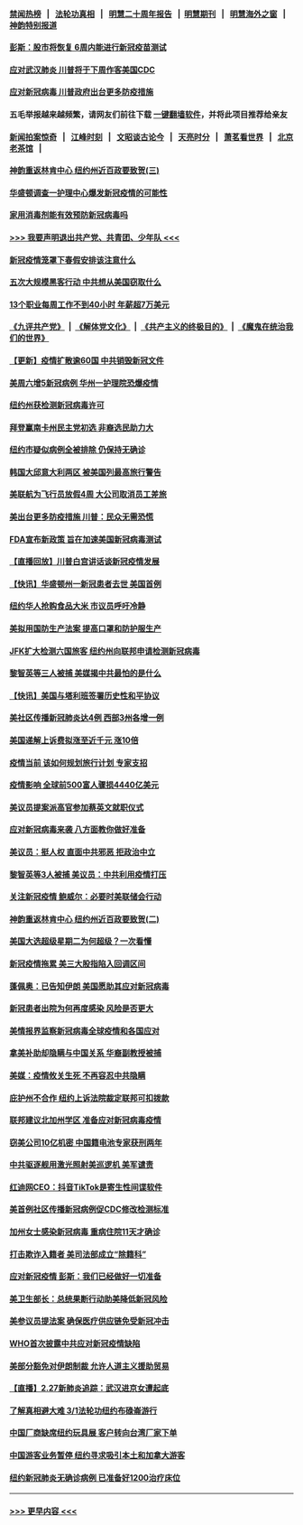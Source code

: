 #### [禁闻热榜](热点新闻.md?=0)  &nbsp;&nbsp;|&nbsp;&nbsp; [法轮功真相](https://github.com/gfw-breaker/truth/blob/master/README.md?=0) &nbsp;&nbsp;|&nbsp;&nbsp; [明慧二十周年报告](https://github.com/gfw-breaker/mh-reports/blob/master/README.md?=0) &nbsp;&nbsp;|&nbsp;&nbsp;[明慧期刊](https://github.com/gfw-breaker/mh-qikan) &nbsp;&nbsp;|&nbsp;&nbsp; [明慧海外之窗](https://github.com/gfw-breaker/mh-news/blob/master/README.md?=0) &nbsp;&nbsp;|&nbsp;&nbsp; [神韵特别报道](https://github.com/gfw-breaker/mh-news/blob/master/shenyun.md?=0)
#### [彭斯：股市将恢复 6周内能进行新冠疫苗测试](../pages/nsc412/n11907550.md?t=03020531) 
#### [应对武汉肺炎 川普将于下周作客美国CDC](../pages/nsc412/n11907493.md?t=03020531) 
#### [应对新冠病毒 川普政府出台更多防疫措施](../pages/nsc412/n11907354.md?t=03020531) 
#### 五毛举报越来越频繁，请网友们前往下载 [一键翻墙软件](https://github.com/gfw-breaker/ssr-accounts)，并将此项目推荐给亲友
#### [新闻拍案惊奇](https://github.com/gfw-breaker/banned-news/blob/master/pages/link4.md) &nbsp;&nbsp;|&nbsp;&nbsp; [江峰时刻](https://github.com/gfw-breaker/banned-news/blob/master/pages/link4.md) &nbsp;&nbsp;|&nbsp;&nbsp; [文昭谈古论今](https://github.com/gfw-breaker/banned-news/blob/master/pages/link4.md) &nbsp;&nbsp;|&nbsp;&nbsp; [天亮时分](https://github.com/gfw-breaker/banned-news/blob/master/pages/link4.md) &nbsp;&nbsp;|&nbsp;&nbsp; [萧茗看世界](https://github.com/gfw-breaker/banned-news/blob/master/pages/link4.md) &nbsp;&nbsp;|&nbsp;&nbsp; [北京老茶馆](https://github.com/gfw-breaker/banned-news/blob/master/pages/link4.md) &nbsp;&nbsp;|&nbsp;&nbsp; 
#### [神韵重返林肯中心 纽约州近百政要致贺(三)](../pages/nsc412/n11904356.md?t=03020531) 
#### [华盛顿调查一护理中心爆发新冠疫情的可能性](../pages/nsc412/n11907230.md?t=03020531) 
#### [家用消毒剂能有效预防新冠病毒吗](../pages/nsc412/n11905553.md?t=03020531) 
#### [>>> 我要声明退出共产党、共青团、少年队 <<<](https://github.com/begood0513/goodnews/blob/master/quit/letter.md) 
#### [新冠疫情笼罩下春假安排该注意什么](../pages/nsc412/n11906890.md?t=03020531) 
#### [五次大规模黑客行动 中共想从美国窃取什么](../pages/nsc412/n11899124.md?t=03020531) 
#### [13个职业每周工作不到40小时 年薪超7万美元](../pages/nsc412/n11893686.md?t=03020531) 
#### [《九评共产党》](https://github.com/begood0513/9ping.md/blob/master/README.md) &nbsp;|&nbsp; [《解体党文化》](../../../../jtdwh.md/blob/master/README.md)  &nbsp;|&nbsp; [《共产主义的终极目的》](../../../../gczydzjmd.md/blob/master/README.md) &nbsp;|&nbsp; [《魔鬼在统治我们的世界》](../../../../mgztzwmdsj.md/blob/master/README.md) 
#### [【更新】疫情扩散逾60国 中共销毁新冠文件](../pages/nsc412/n11890652.md?t=03020531) 
#### [美周六增5新冠病例 华州一护理院恐爆疫情](../pages/nsc412/n11905823.md?t=03020531) 
#### [纽约州获检测新冠病毒许可](../pages/nsc412/n11906069.md?t=03020531) 
#### [拜登赢南卡州民主党初选 非裔选民助力大](../pages/nsc412/n11905930.md?t=03020531) 
#### [纽约市疑似病例全被排除 仍保持无确诊](../pages/nsc412/n11906039.md?t=03020531) 
#### [韩国大邱意大利两区 被美国列最高旅行警告](../pages/nsc412/n11905944.md?t=03020531) 
#### [美联航为飞行员放假4周 大公司取消员工差旅](../pages/nsc412/n11905894.md?t=03020531) 
#### [美出台更多防疫措施 川普：民众无需恐慌](../pages/nsc412/n11905747.md?t=03020531) 
#### [FDA宣布新政策 旨在加速美国新冠病毒测试](../pages/nsc412/n11905693.md?t=03020531) 
#### [【直播回放】川普白宫讲话谈新冠疫情发展](../pages/nsc412/n11905588.md?t=03020531) 
#### [【快讯】华盛顿州一新冠患者去世 美国首例](../pages/nsc412/n11905571.md?t=03020531) 
#### [纽约华人抢购食品大米 市议员呼吁冷静](../pages/nsc412/n11904453.md?t=03020531) 
#### [美拟用国防生产法案 提高口罩和防护服生产](../pages/nsc412/n11905517.md?t=03020531) 
#### [JFK扩大检测六国旅客 纽约州向联邦申请检测新冠病毒](../pages/nsc412/n11905491.md?t=03020531) 
#### [黎智英等三人被捕 美媒揭中共最怕的是什么](../pages/nsc412/n11905316.md?t=03020531) 
#### [【快讯】美国与塔利班签署历史性和平协议](../pages/nsc412/n11905172.md?t=03020531) 
#### [美社区传播新冠肺炎达4例 西部3州各增一例](../pages/nsc412/n11904070.md?t=03020531) 
#### [美国递解上诉费拟涨至近千元  涨10倍](../pages/nsc412/n11904466.md?t=03020531) 
#### [疫情当前 该如何规划旅行计划 专家支招](../pages/nsc412/n11903865.md?t=03020531) 
#### [疫情影响 全球前500富人骤损4440亿美元](../pages/nsc412/n11904283.md?t=03020531) 
#### [美议员提案派高官参加蔡英文就职仪式](../pages/nsc412/n11904166.md?t=03020531) 
#### [应对新冠病毒来袭 八方面教你做好准备](../pages/nsc412/n11903736.md?t=03020531) 
#### [美议员：挺人权 直面中共邪恶 拒政治中立](../pages/nsc412/n11903790.md?t=03020531) 
#### [黎智英等3人被捕 美议员：中共利用疫情打压](../pages/nsc412/n11903768.md?t=03020531) 
#### [关注新冠疫情 鲍威尔：必要时美联储会行动](../pages/nsc412/n11903672.md?t=03020531) 
#### [神韵重返林肯中心 纽约州近百政要致贺(二)](../pages/nsc412/n11897500.md?t=03020531) 
#### [美国大选超级星期二为何超级？一次看懂](../pages/nsc412/n11903490.md?t=03020531) 
#### [新冠疫情拖累 美三大股指陷入回调区间](../pages/nsc412/n11903211.md?t=03020531) 
#### [蓬佩奥：已告知伊朗 美国愿助其应对新冠病毒](../pages/nsc412/n11903212.md?t=03020531) 
#### [新冠患者出院为何再度感染 风险是否更大](../pages/nsc412/n11903262.md?t=03020531) 
#### [美情报界监察新冠病毒全球疫情和各国应对](../pages/nsc412/n11903098.md?t=03020531) 
#### [拿美补助却隐瞒与中国关系 华裔副教授被捕](../pages/nsc412/n11901687.md?t=03020531) 
#### [美媒：疫情攸关生死 不再容忍中共隐瞒](../pages/nsc412/n11901694.md?t=03020531) 
#### [庇护州不合作  纽约上诉法院裁定联邦可扣拨款](../pages/nsc412/n11902238.md?t=03020531) 
#### [联邦建议北加州学区 准备应对新冠病毒疫情](../pages/nsc412/n11902448.md?t=03020531) 
#### [窃美公司10亿机密 中国籍电池专家获刑两年](../pages/nsc412/n11901996.md?t=03020531) 
#### [中共驱逐舰用激光照射美巡逻机 美军谴责](../pages/nsc412/n11901964.md?t=03020531) 
#### [红迪网CEO：抖音TikTok是寄生性间谍软件](../pages/nsc412/n11901675.md?t=03020531) 
#### [美首例社区传播新冠病例促CDC修改检测标准](../pages/nsc412/n11901490.md?t=03020531) 
#### [加州女士感染新冠病毒 重病住院11天才确诊](../pages/nsc412/n11901246.md?t=03020531) 
#### [打击欺诈入籍者 美司法部成立“除籍科”](../pages/nsc412/n11901364.md?t=03020531) 
#### [应对新冠疫情 彭斯：我们已经做好一切准备](../pages/nsc412/n11901268.md?t=03020531) 
#### [美卫生部长：总统果断行动助美降低新冠风险](../pages/nsc412/n11900906.md?t=03020531) 
#### [美参议员提法案 确保医疗供应链免受新冠冲击](../pages/nsc412/n11901144.md?t=03020531) 
#### [WHO首次披露中共应对新冠疫情缺陷](../pages/nsc412/n11900978.md?t=03020531) 
#### [美部分豁免对伊朗制裁 允许人道主义援助贸易](../pages/nsc412/n11900859.md?t=03020531) 
#### [【直播】2.27新肺炎追踪：武汉进京女遭起底](../pages/nsc412/n11900415.md?t=03020531) 
#### [了解真相避大难 3/1法轮功纽约布碌崙游行](../pages/nsc412/n11899501.md?t=03020531) 
#### [中国厂商缺席纽约玩具展  客户转向台湾厂家下单](../pages/nsc412/n11899505.md?t=03020531) 
#### [中国游客业务暂停  纽约寻求吸引本土和加拿大游客](../pages/nsc412/n11899492.md?t=03020531) 
#### [纽约新冠肺炎无确诊病例  已准备好1200治疗床位](../pages/nsc412/n11899474.md?t=03020531) 

----
#### [ >>> 更早内容 <<< ](../indexes/nsc412-earlier.md)
